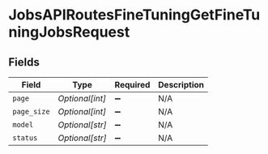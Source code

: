 # JobsAPIRoutesFineTuningGetFineTuningJobsRequest


## Fields

| Field              | Type               | Required           | Description        |
| ------------------ | ------------------ | ------------------ | ------------------ |
| `page`             | *Optional[int]*    | :heavy_minus_sign: | N/A                |
| `page_size`        | *Optional[int]*    | :heavy_minus_sign: | N/A                |
| `model`            | *Optional[str]*    | :heavy_minus_sign: | N/A                |
| `status`           | *Optional[str]*    | :heavy_minus_sign: | N/A                |